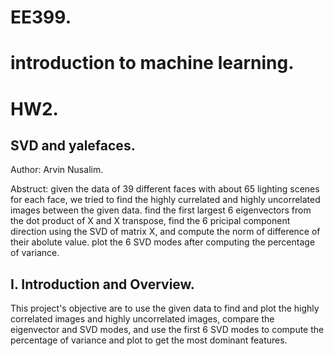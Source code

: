 # EE399. 
# introduction to machine learning. 
# HW2. 

## SVD and yalefaces. 
Author: Arvin Nusalim. 

Abstruct: given the data of 39 different faces with about 65 lighting scenes for each face, we tried to find the highly currelated and highly uncorrelated images between the given data. find the first largest 6 eigenvectors from the dot product of X and X transpose, find the 6 pricipal component direction using the SVD of matrix X, and compute the norm of difference of their abolute value. plot the 6 SVD modes after computing the percentage of variance.

## I. Introduction and Overview.   
This project's objective are to use the given data to find and plot the highly correlated images and highly uncorrelated images, compare the eigenvector and SVD modes, and use the first 6 SVD modes to compute the percentage of variance and plot to get the most dominant features. 
